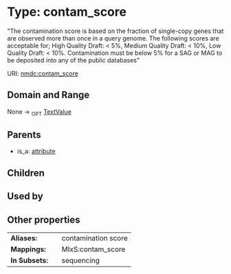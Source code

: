 
# Type: contam_score


"The contamination score is based on the fraction of single-copy genes that are observed more than once in a query genome. The following scores are acceptable for; High Quality Draft: < 5%, Medium Quality Draft: < 10%, Low Quality Draft: < 10%. Contamination must be below 5% for a SAG or MAG to be deposited into any of the public databases"

URI: [nmdc:contam_score](https://microbiomedata/meta/contam_score)


## Domain and Range

None ->  <sub>OPT</sub> [TextValue](TextValue.md)

## Parents

 *  is_a: [attribute](attribute.md)

## Children


## Used by


## Other properties

|  |  |  |
| --- | --- | --- |
| **Aliases:** | | contamination score |
| **Mappings:** | | MIxS:contam_score |
| **In Subsets:** | | sequencing |

